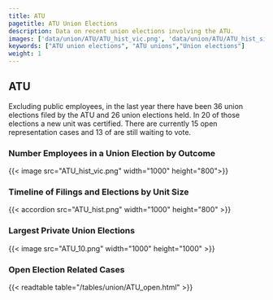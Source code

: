 ```yaml
---
title: ATU
pagetitle: ATU Union Elections
description: Data on recent union elections involving the ATU.
images: ['data/union/ATU/ATU_hist_vic.png', 'data/union/ATU/ATU_hist_size.png', 'data/union/ATU/ATU_10.png']
keywords: ["ATU union elections", "ATU unions","Union elections"]
weight: 1
---
```

##  ATU

Excluding public employees, in the last year there have been 36 union elections filed by the ATU and 26 union elections held. In 20 of those elections a new unit was certified. There are currently 15 open representation cases and 13 of are still waiting to vote.

### Number Employees in a Union Election by Outcome
{{< image src="ATU_hist_vic.png" width="1000" height="800">}}

### Timeline of Filings and Elections by Unit Size
{{< accordion src="ATU_hist.png" width="1000" height="800" >}}

### Largest Private Union Elections
{{< image src="ATU_10.png" width="1000" height="1000"  >}}

### Open Election Related Cases
{{< readtable table="/tables/union/ATU_open.html" >}}

